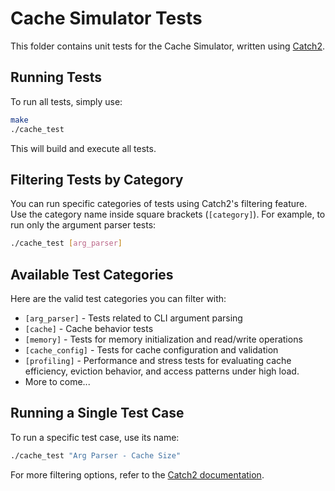 # Cache Simulator Tests

This folder contains unit tests for the Cache Simulator, written using [Catch2](https://github.com/catchorg/Catch2).

## Running Tests

To run all tests, simply use:

```sh
make
./cache_test
```
This will build and execute all tests.

## Filtering Tests by Category
You can run specific categories of tests using Catch2's filtering feature. Use the category name inside square brackets (`[category]`). For example, to run only the argument parser tests:
```sh
./cache_test [arg_parser]
```

## Available Test Categories
Here are the valid test categories you can filter with:
- `[arg_parser]` - Tests related to CLI argument parsing
- `[cache]` - Cache behavior tests
- `[memory]` - Tests for memory initialization and read/write operations
- `[cache_config]` - Tests for cache configuration and validation
- `[profiling]` - Performance and stress tests for evaluating cache efficiency, eviction behavior, and access patterns under high load.
- More to come...

## Running a Single Test Case
To run a specific test case, use its name:
```sh
./cache_test "Arg Parser - Cache Size"
```
For more filtering options, refer to the [Catch2 documentation](https://github.com/catchorg/Catch2/blob/devel/docs/command-line.md).